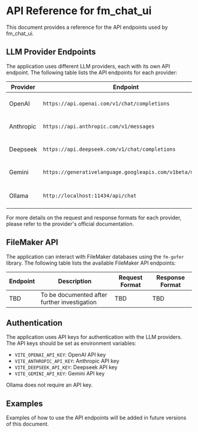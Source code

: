 # API Reference for fm_chat_ui

This document provides a reference for the API endpoints used by fm_chat_ui.

## LLM Provider Endpoints

The application uses different LLM providers, each with its own API endpoint. The following table lists the API endpoints for each provider:

| Provider  | Endpoint                                      | Authentication                               |
| --------- | --------------------------------------------- | -------------------------------------------- |
| OpenAI    | `https://api.openai.com/v1/chat/completions` | API key in the `Authorization` header       |
| Anthropic | `https://api.anthropic.com/v1/messages`      | API key in the `x-api-key` header           |
| Deepseek  | `https://api.deepseek.com/v1/chat/completions`| API key in the `Authorization` header       |
| Gemini    | `https://generativelanguage.googleapis.com/v1beta/models` | API key in the `x-goog-api-key` header      |
| Ollama    | `http://localhost:11434/api/chat`             | No authentication required                  |

For more details on the request and response formats for each provider, please refer to the provider's official documentation.

## FileMaker API

The application can interact with FileMaker databases using the `fm-gofer` library. The following table lists the available FileMaker API endpoints:

| Endpoint | Description                                  | Request Format | Response Format |
| -------- | -------------------------------------------- | -------------- | --------------- |
| TBD      | To be documented after further investigation | TBD            | TBD             |

## Authentication

The application uses API keys for authentication with the LLM providers. The API keys should be set as environment variables:

*   `VITE_OPENAI_API_KEY`: OpenAI API key
*   `VITE_ANTHROPIC_API_KEY`: Anthropic API key
*   `VITE_DEEPSEEK_API_KEY`: Deepseek API key
*   `VITE_GEMINI_API_KEY`: Gemini API key

Ollama does not require an API key.

## Examples

Examples of how to use the API endpoints will be added in future versions of this document.